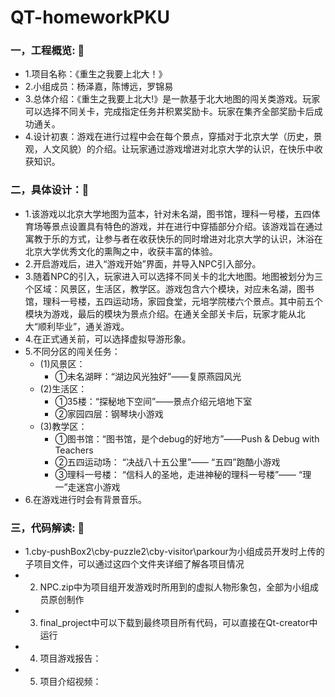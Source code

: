 # QT-homeworkPKU
### 一，工程概览: :crystal_ball: <br/> 
* 1.项目名称：《重生之我要上北大！》<br/>
* 2.小组成员：杨泽嘉，陈博远，罗锦易<br/>
* 3.总体介绍：《重生之我要上北大!》是一款基于北大地图的闯关类游戏。玩家可以选择不同关卡，完成指定任务并积累奖励卡。玩家在集齐全部奖励卡后成功通关。<br/>
* 4.设计初衷：游戏在进行过程中会在每个景点，穿插对于北京大学（历史，景观，人文风貌）的介绍。让玩家通过游戏增进对北京大学的认识，在快乐中收获知识。<br/>
### 二，具体设计：:space_invader: <br/>
* 1.该游戏以北京大学地图为蓝本，针对未名湖，图书馆，理科一号楼，五四体育场等景点设置具有特色的游戏，并在进行中穿插部分介绍。该游戏旨在通过寓教于乐的方式，让参与者在收获快乐的同时增进对北京大学的认识，沐浴在北京大学优秀文化的熏陶之中，收获丰富的体验。 <br/>
* 2.开启游戏后，进入“游戏开始”界面，并导入NPC引入部分。<br/>
* 3.随着NPC的引入，玩家进入可以选择不同关卡的北大地图。地图被划分为三个区域：风景区，生活区，教学区。游戏包含六个模块，对应未名湖，图书馆，理科一号楼，五四运动场，家园食堂，元培学院楼六个景点。其中前五个模块为游戏，最后的模块为景点介绍。在通关全部关卡后，玩家才能从北大“顺利毕业”，通关游戏。<br/>
* 4.在正式通关前，可以选择虚拟导游形象。<br/>
* 5.不同分区的闯关任务：<br/>
    * (1)风景区：<br/>
        * ①未名湖畔：“湖边风光独好”——复原燕园风光<br/>
    * (2)生活区：<br/>
        * ①35楼：“探秘地下空间”——景点介绍元培地下室<br/>  
        * ②家园四层：钢琴块小游戏<br/>
    * (3)教学区：<br/>
        * ①图书馆：“图书馆，是个debug的好地方”——Push & Debug with Teachers<br/>
        * ②五四运动场： “决战八十五公里”—— “五四”跑酷小游戏<br/>
        * ③理科一号楼： “信科人的圣地，走进神秘的理科一号楼”—— “理一”走迷宫小游戏<br/>
* 6.在游戏进行时会有背景音乐。<br/>
### 三，代码解读: :crystal_ball: <br/>
* 1.cby-pushBox2\cby-puzzle2\cby-visitor\parkour为小组成员开发时上传的子项目文件，可以通过这四个文件夹详细了解各项目情况 <br/>
* 2. NPC.zip中为项目组开发游戏时所用到的虚拟人物形象包，全部为小组成员原创制作<br/>
* 3. final_project中可以下载到最终项目所有代码，可以直接在Qt-creator中运行<br/>
* 4. 项目游戏报告：<br/>
* 5. 项目介绍视频：<br/>
